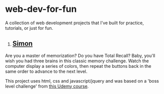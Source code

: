 # web-dev-for-fun
A collection of web development projects that I've built for practice, tutorials, or just for fun.

1. ## [Simon]()

Are you a master of memorization? Do you have Total Recall? Baby, you'll wish you had three brains in this classic memory challenge. Watch the computer display a series of colors, then repeat the buttons back in the same order to advance to the next level.

This project uses html, css and javascript/jquery and was based on a 'boss level challenge' from [this Udemy course](https://www.udemy.com/course/the-complete-web-development-bootcamp/).



